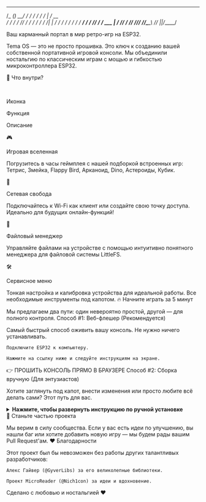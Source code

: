   _______ ______  __  __    ___     ____
 /_  __(_) __/ / / / / /   /   |   / __ \
  / / / / /_/ / / / / /   / /| |  / / / /
 / / / / __/ / / /_/ /   / ___ | / /_/ /
/_/ /_/_/ /_/\____\_\   /_/  |_|/_____/

Ваш карманный портал в мир ретро-игр на ESP32.

Tema OS — это не просто прошивка. Это ключ к созданию вашей собственной портативной игровой консоли. Мы объединили ностальгию по классическим играм с мощью и гибкостью микроконтроллера ESP32.

<!-- Замените на GIF с демонстрацией геймплея для максимального эффекта! -->
🚀 Что внутри?

<br>

Иконка
	

Функция
	

Описание

🎮
	

Игровая вселенная
	

Погрузитесь в часы геймплея с нашей подборкой встроенных игр: Тетрис, Змейка, Flappy Bird, Арканоид, Dino, Астероиды, Кубик.

📶
	

Сетевая свобода
	

Подключайтесь к Wi-Fi как клиент или создайте свою точку доступа. Идеально для будущих онлайн-функций!

📂
	

Файловый менеджер
	

Управляйте файлами на устройстве с помощью интуитивно понятного менеджера для файловой системы LittleFS.

🛠️
	

Сервисное меню
	

Тонкая настройка и калибровка устройства для идеальной работы. Все необходимые инструменты под капотом.
🔥 Начните играть за 5 минут

Мы предлагаем два пути: один невероятно простой, другой — для полного контроля.
Способ #1: Веб-флешер (Рекомендуется)

Самый быстрый способ оживить вашу консоль. Не нужно ничего устанавливать.

    Подключите ESP32 к компьютеру.

    Нажмите на ссылку ниже и следуйте инструкциям на экране.

👉 ПРОШИТЬ КОНСОЛЬ ПРЯМО В БРАУЗЕРЕ
Способ #2: Сборка вручную (Для энтузиастов)

Хотите заглянуть под капот, внести изменения или просто любите всё делать сами? Этот путь для вас.

<details>
<summary><strong>Нажмите, чтобы развернуть инструкцию по ручной установке</strong></summary>
Аппаратные компоненты:

    Микроконтроллер ESP32

    OLED дисплей 128x64 (I2C)

    6 кнопок для управления

    Схема подключения на Wokwi

Программные требования:

    Установленный PlatformIO IDE.

Шаги установки:

    Клонируйте репозиторий:

    git clone https://github.com/Lilux122/Temaos3.0.git

    Откройте проект в PlatformIO IDE или перейдите в папку:

    cd Temaos3.0

    Скомпилируйте и загрузите прошивку одной командой:

    pio run --target upload

Ваша консоль готова к работе!

</details>
🤝 Станьте частью проекта

Мы верим в силу сообщества. Если у вас есть идеи по улучшению, вы нашли баг или хотите добавить новую игру — мы будем рады вашим Pull Request'ам.
❤️ Благодарности

Этот проект был бы невозможен без работы других талантливых разработчиков:

    Алекс Гайвер (@GyverLibs) за его великолепные библиотеки.

    Проект MicroReader (@Nich1con) за идеи и вдохновение.

Сделано с любовью и ностальгией ❤️
